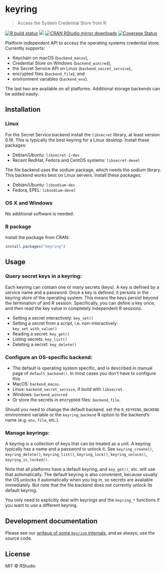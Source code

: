 
# keyring

> Access the System Credential Store from R

<!-- badges: start -->

[![R build
status](https://github.com/r-lib/keyring/workflows/R-CMD-check/badge.svg)](https://github.com/r-lib/keyring/actions)
[![](https://www.r-pkg.org/badges/version/keyring)](https://www.r-pkg.org/pkg/keyring)
[![CRAN RStudio mirror
downloads](https://cranlogs.r-pkg.org/badges/keyring)](https://www.r-pkg.org/pkg/keyring)
[![Coverage
Status](https://img.shields.io/codecov/c/github/r-lib/keyring/master.svg)](https://codecov.io/github/r-lib/keyring?branch=master)
<!-- badges: end -->

Platform independent API to access the operating systems credential
store. Currently supports:

  - Keychain on macOS (`backend_macos`),
  - Credential Store on Windows (`backend_wincred`),
  - the Secret Service API on Linux (`backend_secret_service`),
  - encrypted files (`backend_file`), and
  - environment variables (`backend_env`).

The last two are available on all platforms. Additional storage backends
can be added easily.

## Installation

### Linux

For the Secret Service backend install the `libsecret` library, at least
version 0.16. This is typically the best keyring for a Linux desktop.
Install these packages:

  - Debian/Ubuntu: `libsecret-1-dev`
  - Recent RedHat, Fedora and CentOS systems: `libsecret-devel`

The file backend uses the sodium package, which needs the sodium
library. This backend works best on Linux servers. Install these
packages:

  - Debian/Ubuntu: `libsodium-dev`
  - Fedora, EPEL: `libsodium-devel`

### OS X and Windows

No additional software is needed.

### R package

Install the package from CRAN:

``` r
install.packages("keyring")
```

## Usage

### Query secret keys in a keyring:

Each keyring can contain one or many secrets (keys). A key is defined by
a service name and a password. Once a key is defined, it persists in the
keyring store of the operating system. This means the keys persist
beyond the termination of and R session. Specifically, you can define a
key once, and then read the key value in completely independent R
sessions.

  - Setting a secret interactively: `key_set()`
  - Setting a secret from a script, i.e. non-interactively:
    `key_set_with_value()`
  - Reading a secret: `key_get()`
  - Listing secrets: `key_list()`
  - Deleting a secret: `key_delete()`

### Configure an OS-specific backend:

  - The default is operating system specific, and is described in manual
    page of `default_backend()`. In most cases you don’t have to
    configure this.
  - MacOS: `backend_macos`.
  - Linux: `backend_secret_service`, if build with `libsecret`.
  - Windows: `backend_wincred`
  - Or store the secrets in encrypted files: `backend_file`.

Should you need to change the default backend, set the
`R_KEYRING_BACKEND` environment variable or the `keyring_backend` R
option to the backend’s name (e.g. `env`, `file`, etc.).

### Manage keyrings:

A keyring is a collection of keys that can be treated as a unit. A
keyring typically has a name and a password to unlock it. See
`keyring_create()`, `keyring_delete()`, `keyring_list()`,
`keyring_lock()`, `keyring_unlock()`, `keyring_is_locked()`.

Note that all platforms have a default keyring, and `key_get()`, etc.
will use that automatically. The default keyring is also convenient,
because usually the OS unlocks it automatically when you log in, so
secrets are available immediately. But note that the file backend does
not currently unlock its default keyring.

You only need to explicitly deal with keyrings and the `keyring_*`
functions if you want to use a different keyring.

## Development documentation

Please see our [writeup of some `keyring`
internals](https://github.com/r-lib/keyring/blob/master/inst/development-notes.md),
and as always, use the source code.

## License

MIT © RStudio
